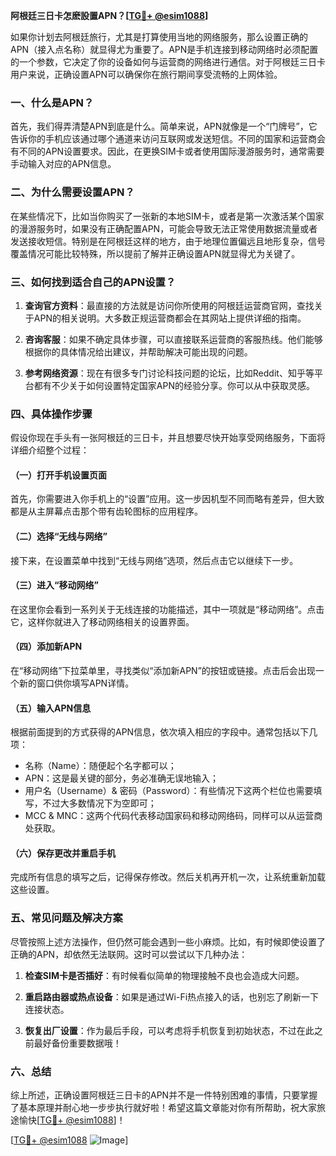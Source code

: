 **阿根廷三日卡怎麽設置APN？[[TG💪+ @esim1088](https://t.me/s/esim1088)]**

如果你计划去阿根廷旅行，尤其是打算使用当地的网络服务，那么设置正确的APN（接入点名称）就显得尤为重要了。APN是手机连接到移动网络时必须配置的一个参数，它决定了你的设备如何与运营商的网络进行通信。对于阿根廷三日卡用户来说，正确设置APN可以确保你在旅行期间享受流畅的上网体验。

### 一、什么是APN？

首先，我们得弄清楚APN到底是什么。简单来说，APN就像是一个“门牌号”，它告诉你的手机应该通过哪个通道来访问互联网或发送短信。不同的国家和运营商会有不同的APN设置要求。因此，在更换SIM卡或者使用国际漫游服务时，通常需要手动输入对应的APN信息。

### 二、为什么需要设置APN？

在某些情况下，比如当你购买了一张新的本地SIM卡，或者是第一次激活某个国家的漫游服务时，如果没有正确配置APN，可能会导致无法正常使用数据流量或者发送接收短信。特别是在阿根廷这样的地方，由于地理位置偏远且地形复杂，信号覆盖情况可能比较特殊，所以提前了解并正确设置APN就显得尤为关键了。

### 三、如何找到适合自己的APN设置？

1. **查询官方资料**：最直接的方法就是访问你所使用的阿根廷运营商官网，查找关于APN的相关说明。大多数正规运营商都会在其网站上提供详细的指南。
   
2. **咨询客服**：如果不确定具体步骤，可以直接联系运营商的客服热线。他们能够根据你的具体情况给出建议，并帮助解决可能出现的问题。

3. **参考网络资源**：现在有很多专门讨论科技问题的论坛，比如Reddit、知乎等平台都有不少关于如何设置特定国家APN的经验分享。你可以从中获取灵感。

### 四、具体操作步骤

假设你现在手头有一张阿根廷的三日卡，并且想要尽快开始享受网络服务，下面将详细介绍整个过程：

#### （一）打开手机设置页面

首先，你需要进入你手机上的“设置”应用。这一步因机型不同而略有差异，但大致都是从主屏幕点击那个带有齿轮图标的应用程序。

#### （二）选择“无线与网络”

接下来，在设置菜单中找到“无线与网络”选项，然后点击它以继续下一步。

#### （三）进入“移动网络”

在这里你会看到一系列关于无线连接的功能描述，其中一项就是“移动网络”。点击它，这样你就进入了移动网络相关的设置界面。

#### （四）添加新APN

在“移动网络”下拉菜单里，寻找类似“添加新APN”的按钮或链接。点击后会出现一个新的窗口供你填写APN详情。

#### （五）输入APN信息

根据前面提到的方式获得的APN信息，依次填入相应的字段中。通常包括以下几项：
- 名称（Name）：随便起个名字都可以；
- APN：这是最关键的部分，务必准确无误地输入；
- 用户名（Username）& 密码（Password）：有些情况下这两个栏位也需要填写，不过大多数情况下为空即可；
- MCC & MNC：这两个代码代表移动国家码和移动网络码，同样可以从运营商处获取。

#### （六）保存更改并重启手机

完成所有信息的填写之后，记得保存修改。然后关机再开机一次，让系统重新加载这些设置。

### 五、常见问题及解决方案

尽管按照上述方法操作，但仍然可能会遇到一些小麻烦。比如，有时候即使设置了正确的APN，却依然无法联网。这时可以尝试以下几种办法：

1. **检查SIM卡是否插好**：有时候看似简单的物理接触不良也会造成大问题。
   
2. **重启路由器或热点设备**：如果是通过Wi-Fi热点接入的话，也别忘了刷新一下连接状态。

3. **恢复出厂设置**：作为最后手段，可以考虑将手机恢复到初始状态，不过在此之前最好备份重要数据哦！

### 六、总结

综上所述，正确设置阿根廷三日卡的APN并不是一件特别困难的事情，只要掌握了基本原理并耐心地一步步执行就好啦！希望这篇文章能对你有所帮助，祝大家旅途愉快[[TG💪+ @esim1088](https://t.me/s/esim1088)]！

[[TG💪+ @esim1088](https://t.me/s/esim1088) ![Image](https://i.postimg.cc/4NQfJmqS/Snipaste-2025-05-13-00-14-12.png)]